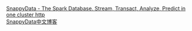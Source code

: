[SnappyData - The Spark Database. Stream, Transact, Analyze, Predict in one cluster http](https://github.com/SnappyDataInc/snappydata)   
[SnappyData中文博客](https://snappydata-cn.github.io/)
